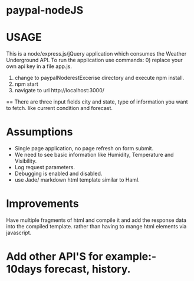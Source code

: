 paypal-nodeJS
===========

USAGE
==========
This is a node/express.js/jQuery application which consumes the Weather Underground API.
To run the application use commands:
   0) replace your own api key in a file app.js.
   1) change to paypalNoderestExcerise directory and execute npm install.
   2) npm start
   3) navigate to url http://localhost:3000/

== There are three input fields city and state, type of information you want to fetch.
      like current condition and forecast.

Assumptions
=============
- Single page application, no page refresh on form submit.
- We need to see basic information like Humidity, Temperature and Visibility.
- Log request parameters.
- Debugging is enabled and disabled.
- use Jade/ markdown html template similar to Haml.

Improvements
===============
Have multiple fragments of html and compile it and add the response data into the compiled template.
rather than having to mange html elements via javascript.


Add other API'S for example:- 10days forecast, history.
============================================================
